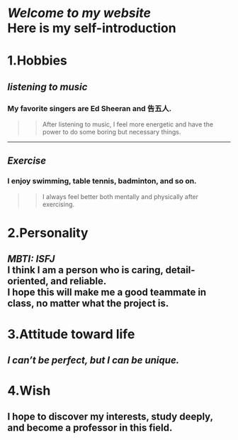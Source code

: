 *Welcome to my website*  
Here is my self-introduction  
===
1.Hobbies
===
## *listening to music*  
### My favorite singers are Ed Sheeran and 告五人.  
>>After listening to music, I feel more energetic and have the power to do some boring but necessary things.  
---
## *Exercise*
### I enjoy swimming, table tennis, badminton, and so on.
>>I always feel better both mentally and physically after exercising.

2.Personality
===
*MBTI: ISFJ*  
I think I am a person who is caring, detail-oriented, and reliable.   
I hope this will make me a good teammate in class, no matter what the project is.
---
3.Attitude toward life
===
*I can’t be perfect, but I can be unique.*
---
4.Wish
===
I hope to discover my interests, study deeply, and become a professor in this field.
---
